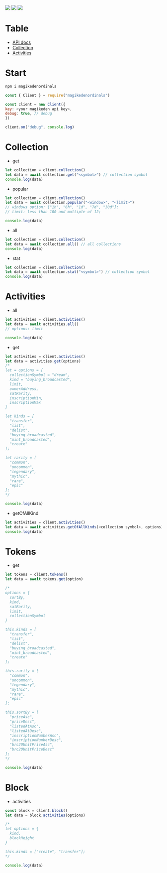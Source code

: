 
  <img src="https://img.shields.io/npm/dt/magikedenordinals?style=for-the-badge">
  <img src="https://img.shields.io/npm/v/magikedenordinals?style=for-the-badge">
  <a href="https://discord.com/invite/zMpN575jyD"> <img src="https://img.shields.io/badge/Server-Invite-brightgreen" href="">
  </a>

# Table
- [API docs](https://docs.magiceden.io/reference/ordinals-overview)
- [Collection](#Collection)
- [Activities](#Activities)

# Start
```bash
npm i magikedenordinals
```

```js
const { Client } = require("magikedenordinals")

const client = new Client({
key: <your magikeden api key>,
debug: true, // debug
})

client.on("debug", console.log)
```

# Collection
+ get
```js
let collection = client.collection()
let data = await collection.get("<symbol>") // collection symbol
console.log(data)
```

+ popular
```js
let collection = client.collection()
let data = await collection.popular("<window>", "<limit>")
// windows option: ["1h", "6h", "1d", "7d", "30d"];
// limit: less than 100 and multiple of 12;

console.log(data)
```

+ all
```js
let collection = client.collection()
let data = await collection.all() // all collections
console.log(data)
```

+ stat
```js
let collection = client.collection()
let data = await collection.stat("<symbol>") // collection symbol
console.log(data)
```

# Activities
+ all
```js
let activities = client.activities()
let data = await activities.all()
// options: limit

console.log(data)
```

+ get
```js
let activities = client.activities()
let data = activities.get(options)
/*
let = options = {
  collectionSymbol = "dream",
  kind = "buying_broadcasted",
  limit,
  ownerAddress,
  satRarity,
  inscriptionMin,
  inscriptionMax
}

let kinds = [
  "transfer",
  "list",
  "delist",
  "buying_broadcasted",
  "mint_broadcasted",
  "create"
];

let rarity = [
  "common",
  "uncommon",
  "legendary",
  "mythic",
  "rare",
  "epic"
];
*/

console.log(data)
```

+ getOfAllKind
```js
let activities = client.activities()
let data = await activities.getOfAllKinds(<collection symbol>, options) // same options as get
console.log(data)
```

# Tokens
+ get 
```js
let tokens = client.tokens()
let data = await tokens.get(option)

/*
options = {
  sortBy,
  kind,
  satRarity,
  limit,
  collectionSymbol
}

this.kinds = [
  "transfer",
  "list",
  "delist",
  "buying_broadcasted",
  "mint_broadcasted",
  "create"
];

this.rarity = [
  "common",
  "uncommon",
  "legendary",
  "mythic",
  "rare",
  "epic"
];

this.sortBy = [
  "priceAsc",
  "priceDesc",
  "listedAtAsc",
  "listedAtDesc",
  "inscriptionNumberAsc",
  "inscriptionNumberDesc",
  "brc20UnitPriceAsc",
  "brc20UnitPriceDesc"
];
*/

console.log(data)
```

# Block 
+ activities
```js
const block = client.block()
let data = block.activities(options)

/* 
let options = {
  kind,
  blockHeight
}

this.kinds = ["create", "transfer"];
*/

console.log(data)
```